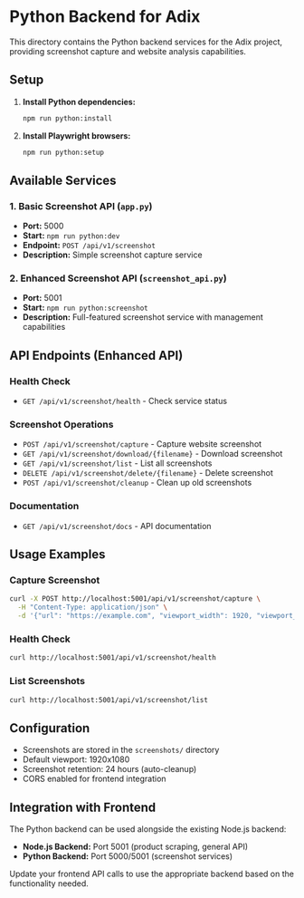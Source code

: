 # Python Backend for Adix

This directory contains the Python backend services for the Adix project, providing screenshot capture and website analysis capabilities.

## Setup

1. **Install Python dependencies:**
   ```bash
   npm run python:install
   ```

2. **Install Playwright browsers:**
   ```bash
   npm run python:setup
   ```

## Available Services

### 1. Basic Screenshot API (`app.py`)
- **Port:** 5000
- **Start:** `npm run python:dev`
- **Endpoint:** `POST /api/v1/screenshot`
- **Description:** Simple screenshot capture service

### 2. Enhanced Screenshot API (`screenshot_api.py`)
- **Port:** 5001
- **Start:** `npm run python:screenshot`
- **Description:** Full-featured screenshot service with management capabilities

## API Endpoints (Enhanced API)

### Health Check
- `GET /api/v1/screenshot/health` - Check service status

### Screenshot Operations
- `POST /api/v1/screenshot/capture` - Capture website screenshot
- `GET /api/v1/screenshot/download/{filename}` - Download screenshot
- `GET /api/v1/screenshot/list` - List all screenshots
- `DELETE /api/v1/screenshot/delete/{filename}` - Delete screenshot
- `POST /api/v1/screenshot/cleanup` - Clean up old screenshots

### Documentation
- `GET /api/v1/screenshot/docs` - API documentation

## Usage Examples

### Capture Screenshot
```bash
curl -X POST http://localhost:5001/api/v1/screenshot/capture \
  -H "Content-Type: application/json" \
  -d '{"url": "https://example.com", "viewport_width": 1920, "viewport_height": 1080}'
```

### Health Check
```bash
curl http://localhost:5001/api/v1/screenshot/health
```

### List Screenshots
```bash
curl http://localhost:5001/api/v1/screenshot/list
```

## Configuration

- Screenshots are stored in the `screenshots/` directory
- Default viewport: 1920x1080
- Screenshot retention: 24 hours (auto-cleanup)
- CORS enabled for frontend integration

## Integration with Frontend

The Python backend can be used alongside the existing Node.js backend:

- **Node.js Backend:** Port 5001 (product scraping, general API)
- **Python Backend:** Port 5000/5001 (screenshot services)

Update your frontend API calls to use the appropriate backend based on the functionality needed. 